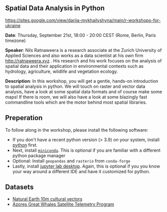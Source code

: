 ## Spatial Data Analysis in Python 

https://sites.google.com/view/dariia-mykhailyshyna/main/r-workshops-for-ukraine

**Date**: Thursday, September 21st, 18:00 - 20:00 CEST (Rome, Berlin, Paris timezone)

**Speaker**: Nils Ratnaweera is a research associate at the Zurich University of Applied Sciences and also works as a data scientist at his own firm http://ratnaweera.xyz . His research and his work focuses on the analysis of spatial data and their application in environmental contexts such as hydrology, agriculture, wildlife and vegetation ecology.

**Description**: In this workshop, you will get a gentle, hands-on introduction to spatial analysis in python. We will touch on raster and vector data analysis, have a look at some spatial data formats and of course make some maps! If there is room, we will also have a look at some blazingly fast commandline tools which are the motor behind most spatial libraries.

## Preperation

To follow along in the workshop, please install the following software:

- If you don't have a recent python version (> 3.9) on your system, install [python](https://www.python.org/downloads/) first.
- Next, install [`miniconda`](https://docs.conda.io/projects/miniconda/en/latest/miniconda-install.html). This is optional if you are familiar with a different python package manager
- Optional: Install `geopandas` and `rasterio` from `conda-forge`
- Lastly, install [jupyter lab desktop](https://github.com/jupyterlab/jupyterlab-desktop#installation). Again, this is optional if you you know your way around a different IDE and have it customized for python.


## Datasets

- [Natural Earth 10m cultural vectors](https://www.naturalearthdata.com/downloads/10m-cultural-vectors/)
- [Azores Great Whales Satellite Telemetry Program](https://filesender.switch.ch/filesender2/?s=download&token=9a9b0db0-9321-446c-8eb9-9eb099319501)
